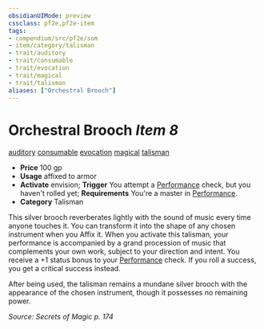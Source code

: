 ```yaml
---
obsidianUIMode: preview
cssclass: pf2e,pf2e-item
tags:
- compendium/src/pf2e/som
- item/category/talisman
- trait/auditory
- trait/consumable
- trait/evocation
- trait/magical
- trait/talisman
aliases: ["Orchestral Brooch"]
---
```

# Orchestral Brooch *Item 8*  
[auditory](../../../rules/traits/auditory.md)  [consumable](../../../rules/traits/consumable.md)  [evocation](../../../rules/traits/evocation.md)  [magical](../../../rules/traits/magical.md)  [talisman](../../../rules/traits/talisman.md)  

- **Price** 100 gp
- **Usage** affixed to armor
- **Activate** envision; **Trigger** You attempt a [Performance](../../skills.md#Performance) check, but you haven't rolled yet; **Requirements** You're a master in [Performance](../../skills.md#Performance).
- **Category** Talisman

This silver brooch reverberates lightly with the sound of music every time anyone touches it. You can transform it into the shape of any chosen instrument when you Affix it. When you activate this talisman, your performance is accompanied by a grand procession of music that complements your own work, subject to your direction and intent. You receive a +1 status bonus to your [Performance](../../skills.md#Performance) check. If you roll a success, you get a critical success instead.

After being used, the talisman remains a mundane silver brooch with the appearance of the chosen instrument, though it possesses no remaining power.

*Source: Secrets of Magic p. 174*